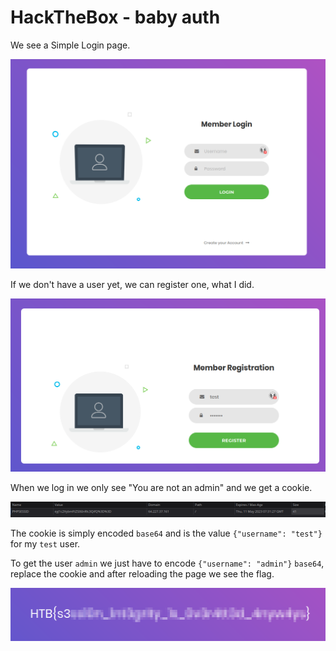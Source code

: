 # HackTheBox - baby auth

We see a Simple Login page.

![Screenshot0](./screenshots/0.png)

If we don't have a user yet, we can register one, what I did.

![Screenshot1](./screenshots/1.png)

When we log in we only see "You are not an admin" and we get a cookie.

![Screenshot2](./screenshots/2.png)

The cookie is simply encoded `base64` and is the value `{"username": "test"}` for my `test` user.

To get the user `admin` we just have to encode `{"username": "admin"}` `base64`, replace the cookie and after reloading the page we see the flag.

![Screenshot3](./screenshots/3.png)
